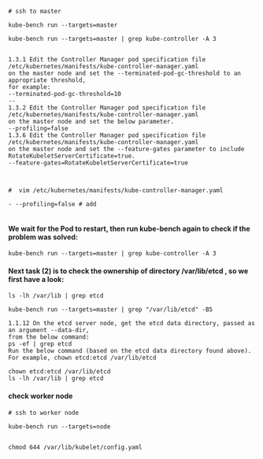```` 
# ssh to master

kube-bench run --targets=master

kube-bench run --targets=master | grep kube-controller -A 3
````

```` 

1.3.1 Edit the Controller Manager pod specification file /etc/kubernetes/manifests/kube-controller-manager.yaml
on the master node and set the --terminated-pod-gc-threshold to an appropriate threshold,
for example:
--terminated-pod-gc-threshold=10
--
1.3.2 Edit the Controller Manager pod specification file /etc/kubernetes/manifests/kube-controller-manager.yaml
on the master node and set the below parameter.
--profiling=false
1.3.6 Edit the Controller Manager pod specification file /etc/kubernetes/manifests/kube-controller-manager.yaml
on the master node and set the --feature-gates parameter to include RotateKubeletServerCertificate=true.
--feature-gates=RotateKubeletServerCertificate=true

 
````

````` 
#  vim /etc/kubernetes/manifests/kube-controller-manager.yaml

- --profiling=false # add


`````
#### We wait for the Pod to restart, then run kube-bench again to check if the problem was solved:
```` 
kube-bench run --targets=master | grep kube-controller -A 3
````


#### Next task (2) is to check the ownership of directory /var/lib/etcd , so we first have a look:

```` 
ls -lh /var/lib | grep etcd

kube-bench run --targets=master | grep "/var/lib/etcd" -B5

````
````` 
1.1.12 On the etcd server node, get the etcd data directory, passed as an argument --data-dir,
from the below command:
ps -ef | grep etcd
Run the below command (based on the etcd data directory found above).
For example, chown etcd:etcd /var/lib/etcd
`````

````` 
chown etcd:etcd /var/lib/etcd
ls -lh /var/lib | grep etcd

`````

#### check worker node 
```` 
# ssh to worker node 

kube-bench run --targets=node


chmod 644 /var/lib/kubelet/config.yaml
````